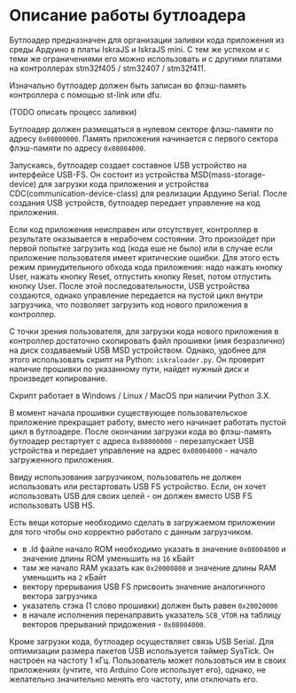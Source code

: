 Описание работы бутлоадера
==========================

Бутлоадер предназначен для организации заливки кода приложения из среды Ардуино
в платы IskraJS и IskraJS mini. С тем же успехом и с теми же ограничениями его можно
использовать и с другими платами на контроллерах stm32f405 / stm32407 / stm32f411.

Изначально бутлоадер должен быть записан во флэш-память контроллера с помощью st-link
или dfu.

(TODO описать процесс заливки)

Бутлоадер должен размещаться в нулевом секторе флэш-памяти по адресу `0x08000000`. Память приложения начинается с первого сектора флэш-памяти по адресу `0x08004000`.

Запускаясь, бутлоадер создает составное USB устройство на интерфейсе USB-FS. Он состоит из устройства MSD(mass-storage-device) для загрузки кода приложения и устройства CDC(communication-device-class) для реализации Ардуино Serial. После создания USB устройств, бутлоадер передает управление на код приложения.

Если код приложения неисправен или отсутствует, контроллер в результате оказывается
в нерабочем состоянии. Это произойдет при первой попытке загрузить код (кода еше не было) или в случае если приложение пользователя имеет критические ошибки. Для этого есть режим принудительного обхода кода приложения: надо нажать кнопку User, нажать кнопку Reset, отпустить кнопку Reset, потом отпустить кнопку User. После этой последовательности, USB устройства создаются, однако управление передается на пустой цикл внутри загрузчика, что позволяет загрузить код нового приложения в контроллер.

С точки зрения пользователя, для загрузки кода нового приложения в контроллер
достаточно скопировать файл прошивки (имя безразлично) на диск создаваемый USB MSD устройством. Однако, удобнее для этого использовать скрипт на Python: `iskraloader.py`. Он проверит наличие прошивки по указанному пути, найдет нужный диск и произведет копирование.

Скрипт работает в Windows / Linux / MacOS при наличии Python 3.X.

В момент начала прошивки существующее пользовательское приложение прекращает работу,
вместо него начинает работать пустой цикл в бутлоадере. Поcле окончании загрузки кода во флэш-память бутлоадер рестартует с адреса `0x08000000` - перезапускает USB устройства и передает управление на адрес `0x08004000` - начало загруженного приложения.

Ввиду использования загрузчиком, пользователь не должен использовать или рестартовать USB FS устройство. Если, он хочет использовать USB для своих целей - он должен вместо USB FS использовать USB HS.

Есть вещи которые необходимо сделать в загружаемом приложении для того чтобы оно корректно работало с данным загрузчиком.
- в .ld файле начало ROM необходимо указать в значение `0x08004000` и значение длины ROM уменьшить на `16` кБайт
- там же начало RAM указать как `0x20000800` и значение длины RAM уменьшить на `2` кБайт
- вектору прерывания USB FS присвоить значение аналогичного вектора загрузчика
- указатель стэка (1 слово прошивки) должен быть равен `0x20020000`
- в начале исполнения перенаправить указатель `SCB_VTOR` на таблицу векторов прерываний придожения - `0x08004000`.

Кроме загрузки кода, бутлоадер осуществляет связь USB Serial. Для оптимизации размера пакетов USB используется таймер SysTick. Он настроен на частоту 1 кГц. Пользователь может пользовться им в своих приложениях (учтите, что Arduino Core использует его), однако, не желательно значительно менять его частоту, или отключать его.